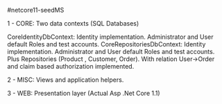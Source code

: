 #netcore11-seedMS

1 - CORE: Two data contexts (SQL Databases)

CoreIdentityDbContext: Identity implementation. Administrator and User default Roles and test accounts.
CoreRepositoriesDbContext: Identity implementation. Administrator and User default Roles and test accounts. Plus Repositories (Product
, Customer, Order). With relation User->Order and claim based authorization implemented.

2 - MISC: Views and application helpers.

3 - WEB: Presentation layer (Actual Asp .Net Core 1.1)

